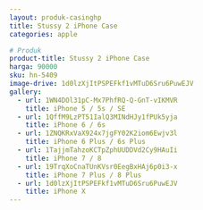 ```yaml
---
layout: produk-casinghp
title: Stussy 2 iPhone Case
categories: apple

# Produk
product-title: Stussy 2 iPhone Case
harga: 90000
sku: hn-5409
image-drive: 1d0lzXjItPSPEFkf1vMTuD6Sru6PuwEJV
gallery:
  - url: 1WN4DOl31pC-Mx7PhfRQ-Q-GnT-vIKMVR
    title: iPhone 5 / 5s / SE
  - url: 1QffM9LzPT51IalQ3MINdHJy1fPUk5yja
    title: iPhone 6 / 6s
  - url: 1ZNQKRxVaX924x7jgFY02K2iom6Ewjv3l
    title: iPhone 6 Plus / 6s Plus
  - url: 1TajjmTahzoKCTpZphUUDDVd2Cy9HAuIi
    title: iPhone 7 / 8
  - url: 19TrqXoCnaTUnKVsr0EegBxHAj6p0i3-x
    title: iPhone 7 Plus / 8 Plus
  - url: 1d0lzXjItPSPEFkf1vMTuD6Sru6PuwEJV
    title: iPhone X
---
```

